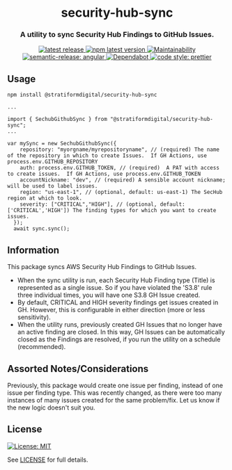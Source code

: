 <h1 align="center" style="border-bottom: none;">security-hub-sync</h1>
<h3 align="center">A utility to sync Security Hub Findings to GitHub Issues.</h3>
<p align="center">
  <a href="https://github.com/stratiformdigital/security-hub-sync/releases/latest">
    <img alt="latest release" src="https://img.shields.io/github/release/stratiformdigital/security-hub-sync.svg">
  </a>
  <a href="https://www.npmjs.com/package/@stratiformdigital/security-hub-sync">
    <img alt="npm latest version" src="https://img.shields.io/npm/v/@stratiformdigital/security-hub-sync/latest.svg">
  </a>
  <a href="https://codeclimate.com/github/stratiformdigital/security-hub-sync/maintainability">
    <img alt="Maintainability" src="https://api.codeclimate.com/v1/badges/ed37d65c137b0d54c158/maintainability">
  </a>
  <a href="https://github.com/semantic-release/semantic-release">
    <img alt="semantic-release: angular" src="https://img.shields.io/badge/semantic--release-angular-e10079?logo=semantic-release">
  </a>
  <a href="https://dependabot.com/">
    <img alt="Dependabot" src="https://badgen.net/badge/Dependabot/enabled/green?icon=dependabot">
  </a>
  <a href="https://github.com/prettier/prettier">
    <img alt="code style: prettier" src="https://img.shields.io/badge/code_style-prettier-ff69b4.svg?style=flat-square">
  </a>
</p>

## Usage

```
npm install @stratiformdigital/security-hub-sync

...

import { SechubGithubSync } from "@stratiformdigital/security-hub-sync";
...

var mySync = new SechubGithubSync({
    repository: "myorgname/myrepositoryname", // (required) The name of the repository in which to create Issues.  If GH Actions, use process.env.GITHUB_REPOSITORY
    auth: process.env.GITHUB_TOKEN, // (required)  A PAT with access to create issues.  If GH Actions, use process.env.GITHUB_TOKEN
    accountNickname: "dev", // (required) A sensible account nickname; will be used to label issues.
    region: "us-east-1", // (optional, default: us-east-1) The SecHub region at which to look.
    severity: ["CRITICAL","HIGH"], // (optional, default: ['CRITICAL','HIGH']) The finding types for which you want to create issues.
  });
  await sync.sync();
```

## Information

This package syncs AWS Security Hub Findings to GitHub Issues.

- When the sync utility is run, each Security Hub Finding type (Title) is represented as a single issue. So if you have violated the 'S3.8' rule three individual times, you will have one S3.8 GH Issue created.
- By default, CRITICAL and HIGH severity findings get issues created in GH. However, this is configurable in either direction (more or less sensitivity).
- When the utility runs, previously created GH Issues that no longer have an active finding are closed. In this way, GH Issues can be automatically closed as the Findings are resolved, if you run the utility on a schedule (recommended).

## Assorted Notes/Considerations

Previously, this package would create one issue per finding, instead of one issue per finding type. This was recently changed, as there were too many instances of many issues created for the same problem/fix. Let us know if the new logic doesn't suit you.

## License

[![License: MIT](https://img.shields.io/badge/License-MIT-blue.svg)](https://opensource.org/licenses/MIT)

See [LICENSE](LICENSE) for full details.
